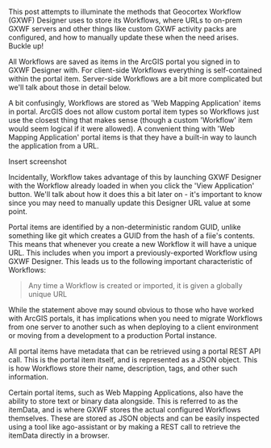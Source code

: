 This post attempts to illuminate the methods that Geocortex Workflow (GXWF) Designer uses to store its Workflows, where URLs to on-prem GXWF servers and other things like custom GXWF activity packs are configured, and how to manually update these when the need arises. Buckle up!
  
All Workflows are saved as items in the ArcGIS portal you signed in to GXWF Designer with. For client-side Workflows everything is self-contained within the portal item. Server-side Workflows are a bit more complicated but we'll talk about those in detail below.
  
A bit confusingly, Workflows are stored as 'Web Mapping Application' items in portal. ArcGIS does not allow custom portal item types so Workflows just use the closest thing that makes sense (though a custom 'Workflow' item would seem logical if it were allowed). A convenient thing with 'Web Mapping Application' portal items is that they have a built-in way to launch the application from a URL.

Insert screenshot

Incidentally, Workflow takes advantage of this by launching GXWF Designer with the Workflow already loaded in when you click the 'View Application' button. We'll talk about how it does this a bit later on - it's important to know since you may need to manually update this Designer URL value at some point.

Portal items are identified by a non-deterministic random GUID, unlike something like git which creates a GUID from the hash of a fiie's contents. This means that whenever you create a new Workflow it will have a unique URL. This includes when you import a previously-exported Workflow using GXWF Designer. This leads us to the following important characteristic of Workflows:
  
> Any time a Workflow is created or imported, it is given a globally unique URL
  
While the statement above may sound obvious to those who have worked with ArcGIS portals, it has implications when you need to migrate Workflows from one server to another such as when deploying to a client environment or moving from a development to a production Portal instance.
  
All portal items have metadata that can be retrieved using a portal REST API call. This is the portal item itself, and is represented as a JSON object. This is how Workflows store their name, description, tags, and other such information.
  
Certain portal items, such as Web Mapping Applications, also have the ability to store text or binary data alongside. This is referred to as the itemData, and is where GXWF stores the actual configured Workflows themselves. These are stored as JSON objects and can be easily inspected using a tool like ago-assistant or by making a REST call to retrieve the itemData directly in a browser.